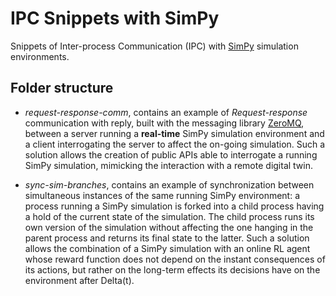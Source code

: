 # IPC Snippets with SimPy

Snippets of Inter-process Communication (IPC) with [SimPy](https://simpy.readthedocs.io/en/latest/) simulation environments.

## Folder structure

- _request-response-comm_, contains an example of _Request-response_ communication with reply, built with the messaging library [ZeroMQ](https://zeromq.org/), between a server running a **real-time** SimPy simulation environment and a client interrogating the server to affect the on-going simulation. Such a solution allows the creation of public APIs able to interrogate a running SimPy simulation, mimicking the interaction with a remote digital twin.

- _sync-sim-branches_, contains an example of synchronization between simultaneous instances of the same running SimPy environment: a process running a SimPy simulation is forked into a child process having a hold of the current state of the simulation. The child process runs its own version of the simulation without affecting the one hanging in the parent process and returns its final state to the latter. Such a solution allows the combination of a SimPy simulation with an online RL agent whose reward function does not depend on the instant consequences of its actions, but rather on the long-term effects its decisions have on the environment after Delta(t).
